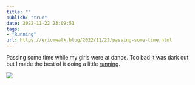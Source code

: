 ```yaml
---
title: ""
publish: "true"
date: 2022-11-22 23:09:51
tags:
- "Running"
url: https://ericmwalk.blog/2022/11/22/passing-some-time.html
---
```

Passing some time while my girls were at dance. Too bad it was dark out but I made the best of it doing a little [running](http://www.strava.com/activities/8155636084).


![](https://ericmwalk.blog/uploads/2022/85027e1563.jpg)